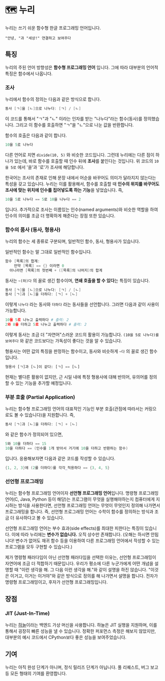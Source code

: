 # 🗺️ 누리

누리는 쓰기 쉬운 함수형 한글 프로그래밍 언어입니다.

```
"안녕, "과 "세상!" 연결하고 보여주다
```

## 특징

누리의 주된 언어 방향성은 **함수형 프로그래밍 언어** 입니다. 그에 따라 대부분의 언어적 특징은 함수에서 나옵니다.

### 조사

누리에서 함수의 정의는 다음과 같은 방식으로 합니다.

```lua
동사 [ㄱ]을 [ㄴ]으로 나누다: [ㄱ] / [ㄴ]
```

이 코드를 통해서 "ㄱ"과 "ㄴ" 이라는 인자를 받는 "나누다"라는 함수(동사)를 정의했습니다. 그리고 이 함수를 호출하면 "ㄱ"을 "ㄴ"으로 나눈 값을 반환합니다.

함수의 호출은 다음과 같이 합니다.

```lua
10을 5로 나누다
```

다른 언어로 치면 `divide(10, 5)` 와 비슷한 코드입니다. 그런데 누리에는 다른 점이 하나가 있는데, 바로 함수를 호출할 때 인수 뒤에 **조사**를 붙인다는 것입니다. 위 코드의 `10을 5로` 에서 '을'과 '로'가 조사에 해당합니다.

한국어는 조사의 존재로 인해 문장 내에서 어순을 바꾸어도 의미가 달라지지 않는다는 특성을 갖고 있습니다. 누리는 이를 활용해서, 함수를 호출할 때 **인수의 위치를 바꾸어도 조사에 맞는 위치에 인수를 집어넣도록 하는 기능**을 넣었습니다. 즉,

```lua
10을 5로 나누다 == 5로 10을 나누다 == 2
```

입니다. 추가적으로 조사는 이름있는 인수(named arguments)와 비슷한 역할을 하여 인수의 의미를 조금 더 명확하게 해준다는 장점 또한 있습니다.

### 함수의 품사 (동사, 형용사)

누리의 함수는 세 종류로 구분되며, 일반적인 함수, 동사, 형용사가 있습니다. 

일반적인 함수는 말 그대로 일반적인 함수입니다.

```lua
함수 [목록]의 합계:
	만약 [목록] == {} 이라면 0
  아니라면 [목록]의 첫번째 + ([목록]의 나머지)의 합계
```

동사는 `~(하)다` 의 꼴로 생긴 함수이며, **연쇄 호출을 할 수 있다**는 특징이 있습니다.

```lua
동사 [ㄱ]을 [ㄴ]으로 나누다: [ㄱ] / [ㄴ]
동사 [ㄱ]과 [ㄴ]을 더하다: [ㄱ] + [ㄴ]
```

이렇게 `나누다` 라는 동사와 `더하다` 라는 동사들을 선언합니다. 그러면 다음과 같이 사용이 가능합니다.

```python
10을 5로 나누고 출력하다 # 출력: 2
2와 8을 더하고 5로 나누고 출력하다 # 출력: 2
```

이렇게 동사는 조금 더 "자연어"스러운 코드의 활용이 가능합니다. `(10을 5로 나누다)를 보여주다` 와 같은 코드보다는 가독성이 좋다는 것을 알 수 있습니다.

형용사는 어떤 값의 특징을 판정하는 함수이고, 동사와 비슷하게 `~다` 의 꼴로 생긴 함수입니다.

```python
형용사 [ㄱ]과 [ㄴ]이 같다: [ㄱ] == [ㄴ]
```

현재는 별다른 활용이 없지만, 근 시일 내에 특정 형용사에 대해 반의어, 유의어를 정의할 수 있는 기능을 추가할 예정입니다.

### 부분 호출 (Partial Application)

누리는 함수형 프로그래밍 언어의 대표적인 기능인 부분 호출(관점에 따라서는 커링으로도 볼 수 있습니다)을 지원합니다. 즉,

```lua
동사 [ㄱ]과 [ㄴ]을 더하다: [ㄱ] + [ㄴ]
```

와 같은 함수가 정의되어 있으면,

```lua
5와 10을 더하다 == 15
10을 더하다 == (인수를 1개 받아서 거기에 10을 더하고 반환하는 함수)
```

입니다. 응용해보자면 다음과 같은 코드를 작성할 수 있습니다.

```lua
{1, 2, 3}에 (2를 더하다)를 각각_적용하다 == {3, 4, 5}
```

### 선언형 프로그래밍

누리는 함수형 프로그래밍 언어이자 **선언형 프로그래밍 언어**입니다. 명령형 프로그래밍 언어(C, Java, Python 등이 해당)는 프로그램이 무엇을 실행해야하는지 컴퓨터에게 지시하는 방식을 사용한다면, 선언형 프로그래밍 언어는   무엇이 무엇인지 정의해 나가면서 프로그래밍을 합니다. 즉, 선언형 프로그래밍 언어는 수학이 함수를 정의하는 방식과 조금 더 유사하다고 볼 수 있습니다.

선언형 프로그래밍 언어는 부수 효과(side effects)를 최대한 피한다는 특징이 있습니다. 이에 따라 누리에는 **변수가 없습니다.** 오직 상수만 존재합니다. (오해는 하시면 안됩니다! 변수가 없어도 재귀 함수 등을 이용하여 다른 프로그래밍 언어에서 작성할 수 있는 프로그램을 모두 구현할 수 있습니다.)

제가 명령형 패러다임이 아닌 선언형 패러다임을 선택한 이유는, 선언형 프로그래밍이 자연어에 조금 더 적합하기 때문입니다. 우리가 평소에 다른 누군가에게 어떤 개념을 설명할 때 "이런 생각을 해. 그 다음 이런 생각을 해."와 같이 설명을 하진 않습니다. "이것은 이거고, 이거는 이거야"와 같은 방식으로 정의를 해 나가면서 설명을 합니다. 전자가 명령형 프로그래밍이고, 후자가 선언형 프로그래밍입니다.

## 장점

### JIT (Just-In-Time)

누리는 [하늘](https://github.com/suhdonghwi/haneul)이라는 백엔드 가상 머신을 사용합니다. 하늘은 JIT 실행을 지원하며, 이를 통해서 굉장히 빠른 성능을 낼 수 있습니다. 정확한 퍼포먼스 측정은 해보지 않았지만, 대부분의 예시 코드에서 CPython보다 좋은 성능을 보여주었습니다.

## 기여

누리는 아직 완성 단계가 아니며, 정식 릴리즈 단계가 아닙니다. 풀 리퀘스트, 버그 보고 등 모든 형태의 기여를 환영합니다.